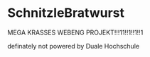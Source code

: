 # SchnitzleBratwurst
MEGA KRASSES WEBENG PROJEKT!!!11!!1!!1!!1

definately not powered by Duale Hochschule
